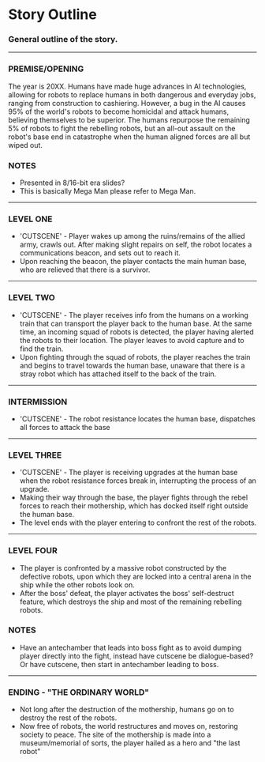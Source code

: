# Story Outline

### General outline of the story.
---
### PREMISE/OPENING
The year is 20XX. Humans have made huge advances in AI technologies, allowing for robots to replace humans in both dangerous and everyday jobs, ranging from construction to cashiering. However, a bug in the AI causes 95% of the world's robots to become homicidal and attack humans, believing themselves to be superior. The humans repurpose the remaining 5% of robots to fight the rebelling robots, but an all-out assault on the robot's base end in catastrophe when the human aligned forces are all but wiped out.

### NOTES
* Presented in 8/16-bit era slides?
* This is basically Mega Man please refer to Mega Man.

---
### LEVEL ONE
* 'CUTSCENE' - Player wakes up among the ruins/remains of the allied army, crawls out. After making slight repairs on self, the robot locates a communications beacon, and sets out to reach it.
* Upon reaching the beacon, the player contacts the main human base, who are relieved that there is a survivor.
---
### LEVEL TWO
* 'CUTSCENE' - The player receives info from the humans on a working train that can transport the player back to the human base. At the same time, an incoming squad of robots is detected, the player having alerted the robots to their location. The player leaves to avoid capture and to find the train.
* Upon fighting through the squad of robots, the player reaches the train and begins to travel towards the human base, unaware that there is a stray robot which has attached itself to the back of the train.
---
### INTERMISSION
* 'CUTSCENE' - The robot resistance locates the human base, dispatches all forces to attack the base
---
### LEVEL THREE
* 'CUTSCENE' - The player is receiving upgrades at the human base when the robot resistance forces break in, interrupting the process of an upgrade.
* Making their way through the base, the player fights through the rebel forces to reach their mothership, which has docked itself right outside the human base.
* The level ends with the player entering to confront the rest of the robots.
---
### LEVEL FOUR
* The player is confronted by a massive robot constructed by the defective robots, upon which they are locked into a central arena in the ship while the other robots look on.
* After the boss' defeat, the player activates the boss' self-destruct feature, which destroys the ship and most of the remaining rebelling robots.

### NOTES
* Have an antechamber that leads into boss fight as to avoid dumping player directly into the fight, instead have cutscene be dialogue-based? Or have cutscene, then start in antechamber leading to boss.

---
### ENDING - "THE ORDINARY WORLD"
* Not long after the destruction of the mothership, humans go on to destroy the rest of the robots.
* Now free of robots, the world restructures and moves on, restoring society to peace. The site of the mothership is made into a museum/memorial of sorts, the player hailed as a hero and "the last robot"
